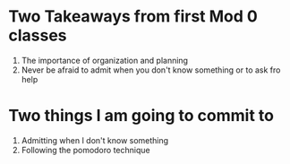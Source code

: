# Two Takeaways from first Mod 0 classes
1. The importance of organization and planning
2. Never be afraid to admit when you don't know something or to ask fro help


# Two things I am going to commit to
1. Admitting when I don't know something
2. Following the pomodoro technique
